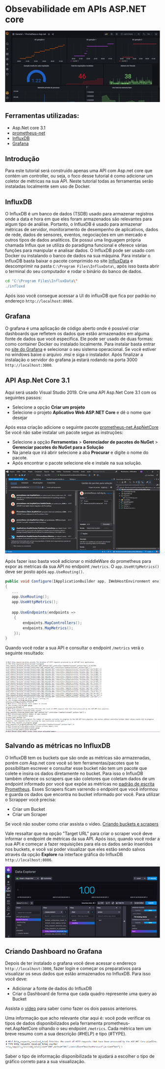 # Obsevabilidade em APIs ASP.NET core
<img src="./docs/dashboard.jpeg"/>

## Ferramentas utilizadas:

- Asp.Net core 3.1
- [prometheus-net](https://github.com/prometheus-net/prometheus-net)
- [InfluxDB](https://docs.influxdata.com/influxdb/v2.0/)
- [Grafana](https://grafana.com/docs/grafana/latest/getting-started/getting-started/)

## Introdução
  Para este tutorial será construido apenas uma API com Asp.net core que contém um controller, ou seja, o foco desse tutorial é como adicionar um coletor de métricas na sua API. Neste tutorial todas as ferramentas serão instaladas localmente sem uso de Docker.
  
## InfluxDB
  O InfluxDB é um banco de dados (TSDB) usado para armazenar registros onde a data e hora em que eles foram armazenados são relevantes para algum tipo de análise. Portanto, o InfluxDB é usado para armazenar métricas de servidor, monitoramento de desempenho de aplicativos, dados de rede, dados de sensores, eventos, negociações em um mercado e outros tipos de dados analíticos. Ele possui uma linguagem própria chamada Influx que se utiliza do paradigma funcional e oferece várias funções para manipular e analisar dados.
  O InfluxDB pode ser usado com Docker ou instalando o banco de dados na sua máquina. Para instalar o InfluxDB basta baixar o pacote comprimido no site [InfluxData](https://docs.influxdata.com/influxdb/v2.0/install/?t=Windows#download-and-install-influxdb-v20) e descomprimir na pasta ```C:\Program Files\InfluxData\```, após isso basta abrir o terminal do seu computador e rodar o binário do banco de dados.
  
  ```bash
  cd "C:\Program Files\InfluxData\"
  ./influxd
  ```
  
  Após isso você consegue acessar a UI do influxDB que fica por padrão no endereço ```http://localhost:8086```.
  
  ## Grafana
  O grafana é uma aplicação de código aberto onde é possível criar dashboards que refletem os dados que estão armazenados em alguma fonte de dados que você especifica. Ele pode ser usado de duas formas: como container Docker ou instalado localmente. Para instalar basta entrar no [site do Grafana](https://grafana.com/grafana/download?platform=windows) e selecionar o seu sistema operacional. Se você estiver no windows baixe o arquivo .msi e siga o instalador. Após finalizar a instalação o servidor do grafana ja estará rodando na porta 3000 ```http://localhost:3000```.
  
  ## API Asp.Net Core 3.1
  Aqui será usado Visual Studio 2019. Crie uma API Asp.Net Core 3.1 com os seguintes passos:
  - Selecione a opção **Criar um projeto**
  - Selecione o projeto **Aplicativo Web ASP.NET Core** e dê o nome que desejar

  Após essa criação adicione o seguinte pacote [prometheus-net.AspNetCore](https://github.com/prometheus-net/prometheus-net)
  Se você não sabe instalar um pacote segue as instruções:
  - Selecione a opção **Ferramentas** > **Gerenciador de pacotes do NuGet** > **Gerenciar pacotes do NuGet para a Solução**
  - Na janela que irá abrir selecione a aba **Procurar** e digite o nome do pacote.
  - Após encontrar o pacote selecione ele e instale na sua solução.
  
  ![imagem nuget](./docs/nuget.PNG)
  
  Após fazer isso basta você adicionar o middleWare do prometheus para expor as metricas da sua API no endpoint ```/metrics```. O ```app.UseHttpMetrics()``` deve ser posto após ```app.UseRouting()```.
  
  ```C#
  public void Configure(IApplicationBuilder app, IWebHostEnvironment env)
  {
     ...
     app.UseRouting();
     app.UseHttpMetrics();
     
     app.UseEndpoints(endpoints =>
      {
          endpoints.MapControllers();
          endpoints.MapMetrics();
      });
  }  
```
  
  Quando você rodar a sua API e consultar o endpoint ```/metrics``` verá o seguinte resultado:
  
  ![imagem metrics endpoint](./docs/metrics.PNG)
  
  ## Salvando as métricas no InfluxDB
  O InfluxDB tem os buckets que são onde as métricas são armazenadas, porém com Asp.net core você só tem ferramentas/pacotes que te possibilitam escrever e consultar esse bucket não tem um pacote que colete e insira os dados diretamente no bucket. Para isso o InfluxDB também oferece os scrapers que são coletores que coletam dados de um endpoint informado por você que expõe as métricas no [padrão de escrita Prometheus](https://prometheus.io/docs/instrumenting/exposition_formats/). Esses Scrapers ficam varrendo o endpoint que você informou e guarda os dados que encontra no bucket informado por você.
  Para utilizar o Scrapper você precisa:
- Criar um Bucket
- Criar um Scraper

Se você não souber como criar assista o video.
  [Criando buckets e scrapers](https://www.loom.com/share/c2c452df29414344b67c7ad470ebdabc)

Vale ressaltar que na opção "Target URL" para criar o scraper você deve informar o endpoint de métricas da sua API.
Após isso, quando você rodar a sua API e começar a fazer requisições para ela os dados serão inseridos nos buckets, e você vai poder visualizar que eles estão sendo salvos através da opção **Explore** na interface gráfica do InfluxDB ```http://localhost:8086```.

<img src="./docs/explore-influx.PNG"/>

## Criando Dashboard no Grafana
Depois de ter instalado o grafana você deve acessar o endereço ```http://localhost:3000```, fazer login e começar os preparativos para visualizar os seus dados que estão armazenados no InfluxDB. Para isso você deve:

- Adicionar a fonte de dados do InfluxDB
- Criar o Dashboard de forma que cada quadro represente uma query ao Bucket

Assista o [vídeo](https://www.loom.com/share/ecfab9b189d24a79a2fb48fb3faf78d9) para saber como fazer os dois passos anteriores.

Uma informação que acho relevante citar aqui é: você pode verificar os tipos de dados disponibilizados pela ferramenta prometheus-net.AspNetCore olhando o seu endpoint ```/metrics```. Cada métrica tem um breve resumo com a sua descrição (#HELP) e tipo (#TYPE).

  ![exemplo de métricas](./docs/exemplo-metrics.PNG)
  
  Saber o tipo de informação disponibilizada te ajudará a escolher o tipo de gráfico correto para a sua visualização.
